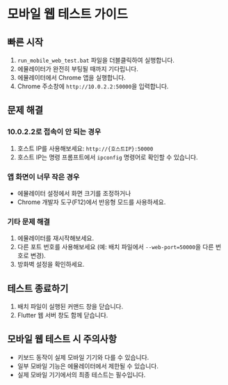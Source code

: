 # 모바일 웹 테스트 가이드

## 빠른 시작

1. `run_mobile_web_test.bat` 파일을 더블클릭하여 실행합니다.
2. 에뮬레이터가 완전히 부팅될 때까지 기다립니다.
3. 에뮬레이터에서 Chrome 앱을 실행합니다.
4. Chrome 주소창에 `http://10.0.2.2:50000`을 입력합니다.

## 문제 해결

### 10.0.2.2로 접속이 안 되는 경우
1. 호스트 IP를 사용해보세요: `http://{호스트IP}:50000`
2. 호스트 IP는 명령 프롬프트에서 `ipconfig` 명령어로 확인할 수 있습니다.

### 앱 화면이 너무 작은 경우
- 에뮬레이터 설정에서 화면 크기를 조정하거나
- Chrome 개발자 도구(F12)에서 반응형 모드를 사용하세요.

### 기타 문제 해결
1. 에뮬레이터를 재시작해보세요.
2. 다른 포트 번호를 사용해보세요 (예: 배치 파일에서 `--web-port=50000`을 다른 번호로 변경).
3. 방화벽 설정을 확인하세요.

## 테스트 종료하기
1. 배치 파일이 실행된 커맨드 창을 닫습니다.
2. Flutter 웹 서버 창도 함께 닫습니다.

## 모바일 웹 테스트 시 주의사항
- 키보드 동작이 실제 모바일 기기와 다를 수 있습니다.
- 일부 모바일 기능은 에뮬레이터에서 제한될 수 있습니다.
- 실제 모바일 기기에서의 최종 테스트는 필수입니다. 